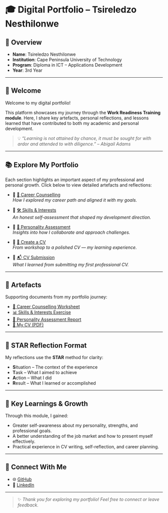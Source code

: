 # 🎓 Digital Portfolio – Tsireledzo Nesthilonwe

## 📌 Overview
- **Name**: Tsireledzo Nesthilonwe  
- **Institution**: Cape Peninsula University of Technology  
- **Program**: Diploma in ICT – Applications Development  
- **Year**: 3rd Year  

---

## 👋 Welcome

Welcome to my digital portfolio!

This platform showcases my journey through the **Work Readiness Training module**. Here, I share key artefacts, personal reflections, and lessons learned that have contributed to both my academic and personal development.

> 💡 *“Learning is not attained by chance, it must be sought for with ardor and attended to with diligence.” – Abigail Adams*

---

## 📚 Explore My Portfolio

Each section highlights an important aspect of my professional and personal growth. Click below to view detailed artefacts and reflections:

- 🔹 [💼 Career Counselling](./career-counselling/README.md)  
  *How I explored my career path and aligned it with my goals.*

- 🔹 [🛠️ Skills & Interests](./skills-interests/README.md)  
  *An honest self-assessment that shaped my development direction.*

- 🔹 [🧠 Personality Assessment](./personality-assessment/README.md)  
  *Insights into how I collaborate and approach challenges.*

- 🔹 [📝 Create a CV](./cv/README.md)  
  *From workshop to a polished CV — my learning experience.*

- 🔹 [📬 CV Submission](./create-cv/README.md)  
  *What I learned from submitting my first professional CV.*

---

## 📎 Artefacts

Supporting documents from my portfolio journey:

- [📄 Career Counselling Worksheet](asssets/career-quiz.png)  
- [📊 Skills & Interests Exercise](asssets/skills-interests-quiz.png)  
- [🧾 Personality Assessment Report](asssets/personality-assessment-quiz.png)  
- [🧾 My CV (PDF)](asssets/Tsireledzo_Netshilonwe_CV.pdf)  

---

## 🧭 STAR Reflection Format

My reflections use the **STAR** method for clarity:

- **S**ituation – The context of the experience  
- **T**ask – What I aimed to achieve  
- **A**ction – What I did  
- **R**esult – What I learned or accomplished

---

## 🌱 Key Learnings & Growth

Through this module, I gained:

- Greater self-awareness about my personality, strengths, and professional goals.
- A better understanding of the job market and how to present myself effectively.
- Practical experience in CV writing, self-reflection, and career planning.

---

## 🔗 Connect With Me

- 🌐 [GitHub](https://github.com/tsireledzonetshilonwe)  
- 💼 [LinkedIn](https://www.linkedin.com/in/tsireledzo-netshilonwe-38a1162b9/)  

---

> ✨ *Thank you for exploring my portfolio! Feel free to connect or leave feedback.*

